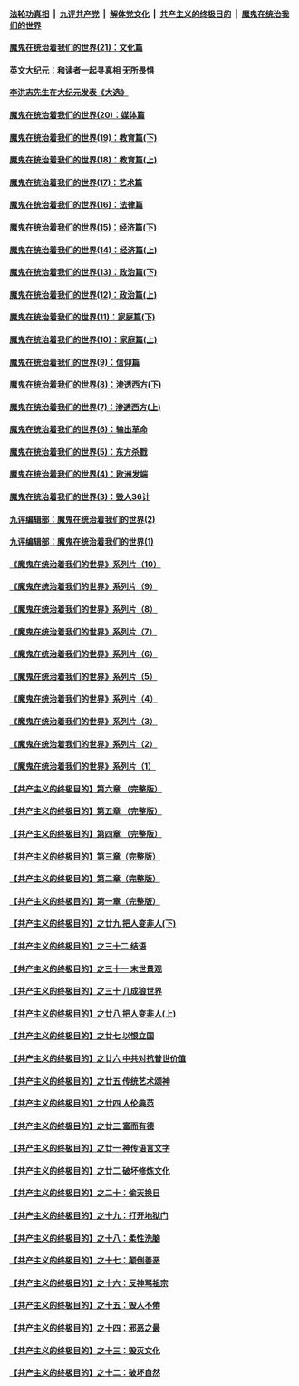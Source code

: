 ####  [法轮功真相](../../../../basic/blob/master/README.md?t=12060931) &nbsp;|&nbsp; [九评共产党](../../../../9ping.md/blob/master/README.md?t=12060931) &nbsp;|&nbsp; [解体党文化](../../../../jtdwh.md/blob/master/README.md?t=12060931)  &nbsp;|&nbsp; [共产主义的终极目的](../../../../gczydzjmd.md/blob/master/README.md?t=12060931) &nbsp;|&nbsp; [魔鬼在统治我们的世界](../../../../mgztzwmdsj.md/blob/master/README.md?t=12060931) 

#### [魔鬼在统治着我们的世界(21)：文化篇](../pages/nsc422/n10597706.md?t=12060931) 

#### [英文大纪元：和读者一起寻真相 无所畏惧](../pages/nsc422/n12542027.md?t=12060931) 

#### [李洪志先生在大纪元发表《大选》](../pages/nsc422/n12534746.md?t=12060931) 

#### [魔鬼在统治着我们的世界(20)：媒体篇](../pages/nsc422/n10586579.md?t=12060931) 

#### [魔鬼在统治着我们的世界(19)：教育篇(下)](../pages/nsc422/n10564808.md?t=12060931) 

#### [魔鬼在统治着我们的世界(18)：教育篇(上)](../pages/nsc422/n10526970.md?t=12060931) 

#### [魔鬼在统治着我们的世界(17)：艺术篇](../pages/nsc422/n10499093.md?t=12060931) 

#### [魔鬼在统治着我们的世界(16)：法律篇](../pages/nsc422/n10485969.md?t=12060931) 

#### [魔鬼在统治着我们的世界(15)：经济篇(下)](../pages/nsc422/n10469975.md?t=12060931) 

#### [魔鬼在统治着我们的世界(14)：经济篇(上)](../pages/nsc422/n10457370.md?t=12060931) 

#### [魔鬼在统治着我们的世界(13)：政治篇(下)](../pages/nsc422/n10448270.md?t=12060931) 

#### [魔鬼在统治着我们的世界(12)：政治篇(上)](../pages/nsc422/n10444576.md?t=12060931) 

#### [魔鬼在统治着我们的世界(11)：家庭篇(下)](../pages/nsc422/n10440961.md?t=12060931) 

#### [魔鬼在统治着我们的世界(10)：家庭篇(上)](../pages/nsc422/n10435448.md?t=12060931) 

#### [魔鬼在统治着我们的世界(9)：信仰篇](../pages/nsc422/n10432159.md?t=12060931) 

#### [魔鬼在统治着我们的世界(8)：渗透西方(下)](../pages/nsc422/n10429603.md?t=12060931) 

#### [魔鬼在统治着我们的世界(7)：渗透西方(上)](../pages/nsc422/n10426013.md?t=12060931) 

#### [魔鬼在统治着我们的世界(6)：输出革命](../pages/nsc422/n10421536.md?t=12060931) 

#### [魔鬼在统治着我们的世界(5)：东方杀戮](../pages/nsc422/n10417707.md?t=12060931) 

#### [魔鬼在统治着我们的世界(4)：欧洲发端](../pages/nsc422/n10414890.md?t=12060931) 

#### [魔鬼在统治着我们的世界(3)：毁人36计](../pages/nsc422/n10411583.md?t=12060931) 

#### [九评编辑部：魔鬼在统治着我们的世界(2)](../pages/nsc422/n10410036.md?t=12060931) 

#### [九评编辑部：魔鬼在统治着我们的世界(1)](../pages/nsc422/n10406825.md?t=12060931) 

#### [《魔鬼在统治着我们的世界》系列片（10）](../pages/nsc422/n12292670.md?t=12060931) 

#### [《魔鬼在统治着我们的世界》系列片（9）](../pages/nsc422/n12290859.md?t=12060931) 

#### [《魔鬼在统治着我们的世界》系列片（8）](../pages/nsc422/n12287445.md?t=12060931) 

#### [《魔鬼在统治着我们的世界》系列片（7）](../pages/nsc422/n12283425.md?t=12060931) 

#### [《魔鬼在统治着我们的世界》系列片（6）](../pages/nsc422/n12282314.md?t=12060931) 

#### [《魔鬼在统治着我们的世界》系列片（5）](../pages/nsc422/n12281419.md?t=12060931) 

#### [《魔鬼在统治着我们的世界》系列片（4）](../pages/nsc422/n12274024.md?t=12060931) 

#### [《魔鬼在统治着我们的世界》系列片（3）](../pages/nsc422/n12271322.md?t=12060931) 

#### [《魔鬼在统治着我们的世界》系列片（2）](../pages/nsc422/n12269049.md?t=12060931) 

#### [《魔鬼在统治着我们的世界》系列片（1）](../pages/nsc422/n12267575.md?t=12060931) 

#### [【共产主义的终极目的】第六章 （完整版）](../pages/nsc422/n11428913.md?t=12060931) 

#### [【共产主义的终极目的】第五章 （完整版）](../pages/nsc422/n11428912.md?t=12060931) 

#### [【共产主义的终极目的】第四章 （完整版）](../pages/nsc422/n11428907.md?t=12060931) 

#### [【共产主义的终极目的】第三章（完整版）](../pages/nsc422/n11428848.md?t=12060931) 

#### [【共产主义的终极目的】第二章（完整版）](../pages/nsc422/n11428831.md?t=12060931) 

#### [【共产主义的终极目的】第一章（完整版）](../pages/nsc422/n11417651.md?t=12060931) 

#### [【共产主义的终极目的】之廿九 把人变非人(下)](../pages/nsc422/n11344140.md?t=12060931) 

#### [【共产主义的终极目的】之三十二 结语](../pages/nsc422/n11360535.md?t=12060931) 

#### [【共产主义的终极目的】之三十一 末世景观](../pages/nsc422/n11351129.md?t=12060931) 

#### [【共产主义的终极目的】之三十 几成狼世界](../pages/nsc422/n11348280.md?t=12060931) 

#### [【共产主义的终极目的】之廿八 把人变非人(上)](../pages/nsc422/n11340492.md?t=12060931) 

#### [【共产主义的终极目的】之廿七 以恨立国](../pages/nsc422/n11336944.md?t=12060931) 

#### [【共产主义的终极目的】之廿六 中共对抗普世价值](../pages/nsc422/n11324785.md?t=12060931) 

#### [【共产主义的终极目的】之廿五 传统艺术颂神](../pages/nsc422/n11296396.md?t=12060931) 

#### [【共产主义的终极目的】之廿四 人伦典范](../pages/nsc422/n11296397.md?t=12060931) 

#### [【共产主义的终极目的】之廿三 富而有德](../pages/nsc422/n11283598.md?t=12060931) 

#### [【共产主义的终极目的】之廿一 神传语言文字](../pages/nsc422/n11263265.md?t=12060931) 

#### [【共产主义的终极目的】之廿二 破坏修炼文化](../pages/nsc422/n11245728.md?t=12060931) 

#### [【共产主义的终极目的】之二十：偷天换日](../pages/nsc422/n11238846.md?t=12060931) 

#### [【共产主义的终极目的】之十九：打开地狱门](../pages/nsc422/n11206376.md?t=12060931) 

#### [【共产主义的终极目的】之十八：柔性洗脑](../pages/nsc422/n11199994.md?t=12060931) 

#### [【共产主义的终极目的】之十七：颠倒善恶](../pages/nsc422/n11179782.md?t=12060931) 

#### [【共产主义的终极目的】之十六：反神骂祖宗](../pages/nsc422/n11166798.md?t=12060931) 

#### [【共产主义的终极目的】之十五：毁人不倦](../pages/nsc422/n11166792.md?t=12060931) 

#### [【共产主义的终极目的】之十四：邪恶之最](../pages/nsc422/n11150249.md?t=12060931) 

#### [【共产主义的终极目的】之十三：毁灭文化](../pages/nsc422/n11135227.md?t=12060931) 

#### [【共产主义的终极目的】之十二：破坏自然](../pages/nsc422/n11135214.md?t=12060931) 

